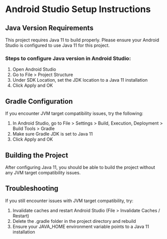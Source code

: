 # Android Studio Setup Instructions

## Java Version Requirements

This project requires Java 11 to build properly. Please ensure your Android Studio is configured to use Java 11 for this project.

### Steps to configure Java version in Android Studio:

1. Open Android Studio
2. Go to File > Project Structure
3. Under SDK Location, set the JDK location to a Java 11 installation
4. Click Apply and OK

## Gradle Configuration

If you encounter JVM target compatibility issues, try the following:

1. In Android Studio, go to File > Settings > Build, Execution, Deployment > Build Tools > Gradle
2. Make sure Gradle JDK is set to Java 11
3. Click Apply and OK

## Building the Project

After configuring Java 11, you should be able to build the project without any JVM target compatibility issues.



## Troubleshooting

If you still encounter issues with JVM target compatibility, try:

1. Invalidate caches and restart Android Studio (File > Invalidate Caches / Restart)
2. Delete the .gradle folder in the project directory and rebuild
3. Ensure your JAVA_HOME environment variable points to a Java 11 installation
